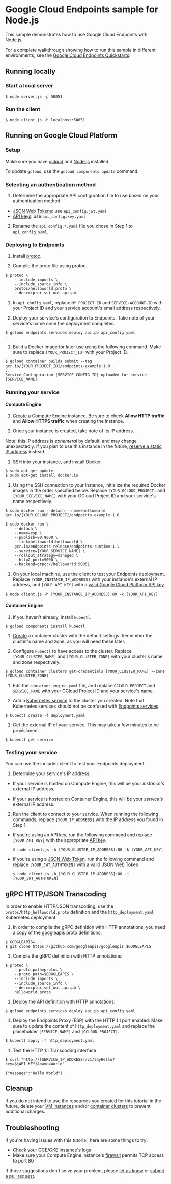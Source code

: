 # Google Cloud Endpoints sample for Node.js

This sample demonstrates how to use Google Cloud Endpoints with Node.js.

For a complete walkthrough showing how to run this sample in different
environments, see the [Google Cloud Endpoints Quickstarts][docs_quickstart].

## Running locally

### Start a local server
```
$ node server.js -p 50051
```

### Run the client
```
$ node client.js -h localhost:50051
```

## Running on Google Cloud Platform
### Setup
Make sure you have [gcloud][gcloud] and [Node.js][nodejs] installed.

To update `gcloud`, use the `gcloud components update` command.

### Selecting an authentication method
1. Determine the appropriate API configuration file to use based on your authentication method.
- [JSON Web Tokens][jwt_io]: use `api_config.jwt.yaml`
- [API keys][gcp_api_key]: use `api_config.key.yaml`

2. Rename the `api_config.*.yaml` file you chose in Step 1 to `api_config.yaml`.

### Deploying to Endpoints
1. Install [protoc][protoc].

1. Compile the proto file using protoc.
```
$ protoc \
    --include_imports \
    --include_source_info \
    protos/helloworld.proto \
    --descriptor_set_out api.pb
```

1. In `api_config.yaml`, replace `MY_PROJECT_ID` and `SERVICE-ACCOUNT-ID` with your Project ID and your service account's email address respectively.

1. Deploy your service's configuration to Endpoints. Take note of your service's name once the deployment completes.
```
$ gcloud endpoints services deploy api.pb api_config.yaml
...

```

1. Build a Docker image for later use using the following command. Make sure to replace `[YOUR_PROJECT_ID]` with your Project ID.
```
$ gcloud container builds submit --tag gcr.io/[YOUR_PROJECT_ID]/endpoints-example:1.0 .
...
Service Configuration [SERVICE_CONFIG_ID] uploaded for service [SERVICE_NAME]
```

### Running your service
#### Compute Engine
1. [Create][console_gce_create] a Compute Engine instance. Be sure to check **Allow HTTP traffic** and **Allow HTTPS traffic** when creating the instance.

1. Once your instance is created, take note of its IP address.

Note: this IP address is _ephemeral_ by default, and may change unexpectedly. If you plan to use this instance in the future, [reserve a static IP address][docs_gce_static_ip] instead.

1. SSH into your instance, and install Docker.
```
$ sudo apt-get update
$ sudo apt-get install docker.io
```

1. Using the SSH connection to your instance, initialize the required Docker images in the order specified below. Replace `[YOUR_GCLOUD_PROJECT]` and `[YOUR_SERVICE_NAME]` with your GCloud Project ID and your service's name respectively.
```
$ sudo docker run --detach --name=helloworld gcr.io/[YOUR_GCLOUD_PROJECT]/endpoints-example:1.0
```

```
$ sudo docker run \
    --detach \
    --name=esp \
    --publish=80:9000 \
    --link=helloworld:helloworld \
    gcr.io/endpoints-release/endpoints-runtime:1 \
    --service=[YOUR_SERVICE_NAME] \
    --rollout_strategy=managed \
    --http2_port=9000 \
    --backend=grpc://helloworld:50051
```

1. On your local machine, use the client to test your Endpoints deployment. Replace `[YOUR_INSTANCE_IP_ADDRESS]` with your instance's external IP address, and `[YOUR_API_KEY]` with a [valid Google Cloud Platform API key][gcp_api_key].
```
$ node client.js -h [YOUR_INSTANCE_IP_ADDRESS]:80 -k [YOUR_API_KEY]
```

#### Container Engine
1. If you haven't already, install `kubectl`.
```
$ gcloud components install kubectl
```

1. [Create][console_gke_create] a container cluster with the default settings. Remember the cluster's name and zone, as you will need these later.


1. Configure `kubectl` to have access to the cluster. Replace `[YOUR_CLUSTER_NAME]` and `[YOUR_CLUSTER_ZONE]` with your cluster's name and zone respectively.
```
$ gcloud container clusters get-credentials [YOUR_CLUSTER_NAME] --zone [YOUR_CLUSTER_ZONE]
```

1. Edit the `container_engine.yaml` file, and replace `GCLOUD_PROJECT` and `SERVICE_NAME` with your GCloud Project ID and your service's name.

1. Add a [Kubernetes service][docs_k8s_services] to the cluster you created. Note that Kubernetes services should not be confused with [Endpoints services][docs_endpoints_services].
```
$ kubectl create -f deployment.yaml
```

1. Get the external IP of your service. This may take a few minutes to be provisioned.
```
$ kubectl get service
```

### Testing your service
You can use the included client to test your Endpoints deployment.

1. Determine your service's IP address.

* If your service is hosted on Compute Engine, this will be your _instance's_ external IP address.

* If your service is hosted on Container Engine, this will be your _service's_ external IP address.

2. Run the client to connect to your service. When running the following commands, replace `[YOUR_IP_ADDRESS]` with the IP address you found in Step 1.

  * If you're using an API key, run the following command and replace `[YOUR_API_KEY]` with the appropriate [API key][gcp_api_key].
    ```
    $ node client.js -h [YOUR_CLUSTER_IP_ADDRESS]:80 -k [YOUR_API_KEY]
    ```

  * If you're using a [JSON Web Token][jwt_io], run the following command and replace `[YOUR_JWT_AUTHTOKEN]` with a valid JSON Web Token.
    ```
    $ node client.js -h [YOUR_CLUSTER_IP_ADDRESS]:80 -j [YOUR_JWT_AUTHTOKEN]
    ```

## gRPC HTTP/JSON Transcoding

In order to enable HTTP/JSON transcoding, use the `protos/http_helloworld.proto` definition and the `http_deployment.yaml` Kubernetes deployment.

1. In order to compile the gRPC definition with HTTP annotations, you need a copy of the [googleapis][googleapis] proto definitions.

```
$ GOOGLEAPIS=...
$ git clone https://github.com/googleapis/googleapis $GOOGLEAPIS
```

1. Compile the gRPC definition with HTTP annotations:

```
$ protoc \
    --proto_path=protos \
    --proto_path=$GOOGLEAPIS \
    --include_imports \
    --include_source_info \
    --descriptor_set_out api.pb \
    helloworld.proto
```

1. Deploy the API definition with HTTP annotations:

```
$ gcloud endpoints services deploy api.pb api_config.yaml

```

1. Deploy the Endpoints Proxy (ESP) with the HTTP 1.1 port enabled.
Make sure to update the content of `http_deployment.yaml` and replace the placeholder `[SERVICE_NAME]` and `[GCLOUD_PROJECT]`.
```
$ kubectl apply -f http_deployment.yaml
```

1. Test the HTTP 1.1 Transcoding interface

```
$ curl "http://[SERVICE_IP_ADDRESS]/v1/sayHello?key=${API_KEY}&name=World"

{"message":"Hello World"}
```


## Cleanup
If you do not intend to use the resources you created for this tutorial in the future, delete your [VM instances][console_gce_instances] and/or [container clusters][console_gke_instances] to prevent additional charges.

## Troubleshooting
If you're having issues with this tutorial, here are some things to try:
- [Check][console_logs] your GCE/GKE instance's logs
- Make sure your Compute Engine instance's [firewall](https://console.cloud.google.com/networking/firewalls/list) permits TCP access to port 80

If those suggestions don't solve your problem, please [let us know][github_issues] or [submit a pull request][github_pulls].

[nodejs]: https://nodejs.org/
[gcloud]: https://cloud.google.com/sdk/gcloud/
[jwt_io]: https://jwt.io
[protoc]: https://github.com/google/protobuf/#protocol-compiler-installation
[gcp_api_key]: https://support.google.com/cloud/answer/6158862?hl=en
[github_issues]: https://github.com/GoogleCloudPlatform/nodejs-docs-samples/issues
[github_pulls]: https://github.com/GoogleCloudPlatform/nodejs-docs-samples/pulls
[googleapis]: https://github.com/googleapis/googleapis
[console_gce_instances]: https://console.cloud.google.com/compute/instances
[console_gce_create]: https://console.cloud.google.com/compute/instancesAdd
[console_gke_instances]: https://console.cloud.google.com/kubernetes/list
[console_gke_create]: https://console.cloud.google.com/kubernetes/add
[console_logs]: https://console.cloud.google.com/logs/viewer
[docs_k8s_services]: https://kubernetes.io/docs/user-guide/services/
[docs_endpoints_services]: https://cloud.google.com/endpoints/docs/grpc
[docs_gce_static_ip]: https://cloud.google.com/compute/docs/configure-ip-addresses#reserve_new_static
[docs_quickstart]: https://cloud.google.com/endpoints/docs/quickstarts
